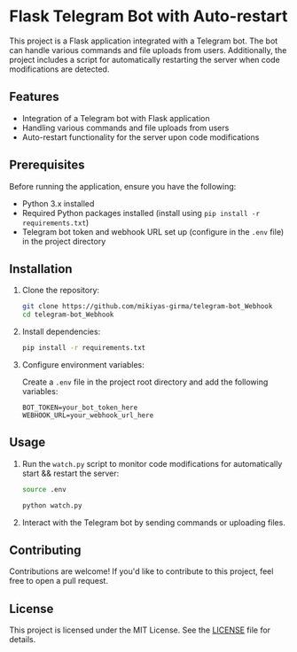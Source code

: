 # Flask Telegram Bot with Auto-restart

This project is a Flask application integrated with a Telegram bot. The bot can handle various commands and file uploads from users. Additionally, the project includes a script for automatically restarting the server when code modifications are detected.

## Features

- Integration of a Telegram bot with Flask application
- Handling various commands and file uploads from users
- Auto-restart functionality for the server upon code modifications

## Prerequisites

Before running the application, ensure you have the following:

- Python 3.x installed
- Required Python packages installed (install using `pip install -r requirements.txt`)
- Telegram bot token and webhook URL set up (configure in the `.env` file) in the project directory

## Installation

1. Clone the repository:

    ```bash
    git clone https://github.com/mikiyas-girma/telegram-bot_Webhook
    cd telegram-bot_Webhook
    ```

2. Install dependencies:

    ```bash
    pip install -r requirements.txt
    ```

3. Configure environment variables:

    Create a `.env` file in the project root directory and add the following variables:

    ```dotenv
    BOT_TOKEN=your_bot_token_here
    WEBHOOK_URL=your_webhook_url_here
    ```

## Usage

1. Run the `watch.py` script to monitor code modifications for automatically start && restart the server:

    ```bash
    source .env

    python watch.py
    ```

2. Interact with the Telegram bot by sending commands or uploading files.

## Contributing

Contributions are welcome! If you'd like to contribute to this project, feel free to open a pull request.

## License

This project is licensed under the MIT License. See the [LICENSE](LICENSE) file for details.
